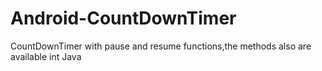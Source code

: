 # Android-CountDownTimer
CountDownTimer with pause and resume functions,the methods also are available int Java
